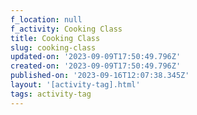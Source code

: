 ```yaml
---
f_location: null
f_activity: Cooking Class
title: Cooking Class
slug: cooking-class
updated-on: '2023-09-09T17:50:49.796Z'
created-on: '2023-09-09T17:50:49.796Z'
published-on: '2023-09-16T12:07:38.345Z'
layout: '[activity-tag].html'
tags: activity-tag
---
```



